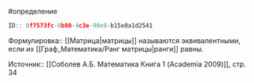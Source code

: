 #определение

```javascript
ID:: 0f7573fc-0b80-4c3e-90e9-b15e0a1d2541
```

Формулировка:: [[Матрица|матрицы]] называются эквивалентными, если их [[Граф_Математика/Ранг матрицы|ранги]] равны.

Источник:: [[Соболев А.Б. Математика Книга 1 (Academia 2009)]], стр. 34